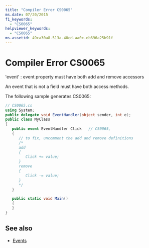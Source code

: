 ```yaml
---
title: "Compiler Error CS0065"
ms.date: 07/20/2015
f1_keywords:
  - "CS0065"
helpviewer_keywords:
  - "CS0065"
ms.assetid: 49ca30a8-513a-40ed-aa0c-eb696a25b91f
---
```


# Compiler Error CS0065

'event' : event property must have both add and remove accessors

An event that is not a field must have both access methods.

The following sample generates CS0065:

```csharp
// CS0065.cs
using System;
public delegate void EventHandler(object sender, int e);
public class MyClass
{
   public event EventHandler Click   // CS0065,
   {
      // to fix, uncomment the add and remove definitions
      /*
      add
      {
         Click += value;
      }
      remove
      {
         Click -= value;
      }
      */
   }

   public static void Main()
   {
   }
}
```

## See also

- [Events](../../csharp/programming-guide/events/index.md)
